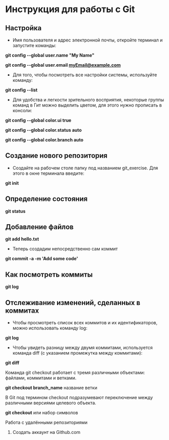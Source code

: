 # Инструкция для работы с Git

## Настройка
* Имя пользователя и адрес электронной почты, откройте терминал и запустите команды:

 **git config --global user.name "My Name"**

**git config --global user.email myEmail@example.com**

* Для того, чтобы посмотреть все настройки системы, используйте команду:

**git config --list**

* Для удобства и легкости зрительного восприятия, некоторые группы команд в Гит можно выделить цветом, для этого нужно прописать в консоли:

**git config --global color.ui true**

**git config --global color.status auto**

**git config --global color.branch auto**


## Создание нового репозитория
* Создайте на рабочем столе папку под названием git_exercise. Для этого в окне терминала введите:

**git init**

## Определение состояния
**git status**

## Добавление файлов
 **git add hello.txt**


* Теперь создадим непосредственно сам коммит

 **git commit -a -m 'Add some code'**

## Как посмотреть коммиты
**git log**

##  Отслеживание изменений, сделанных в коммитах
* Чтобы просмотреть список всех коммитов и их идентификаторов, можно использовать команду log:

 **git log**

* Чтобы увидеть разницу между двумя коммитами, используется команда diff (с указанием промежутка между коммитами):

 **git diff** 

  Команда git checkout работает с тремя различными объектами: файлами, коммитами и ветками.

  **git checkout branch_name**  название ветки
  
   В Git под термином checkout подразумевают переключение между различными версиями целевого объекта.

  **git checkout** или набор символов
  
  Работа с удалёнными репозиториями
  
1. Создать аккаунт на Github.com

  

  







